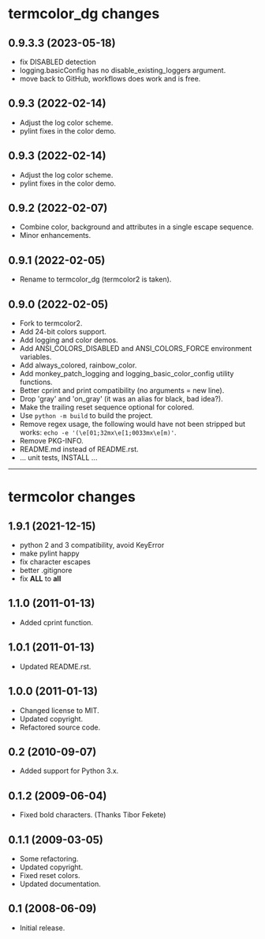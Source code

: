 termcolor_dg changes
====================

0.9.3.3 (2023-05-18)
--------------------

- fix DISABLED detection
- logging.basicConfig has no disable_existing_loggers argument.
- move back to GitHub, workflows does work and is free.

0.9.3 (2022-02-14)
------------------

- Adjust the log color scheme.
- pylint fixes in the color demo.

0.9.3 (2022-02-14)
------------------

- Adjust the log color scheme.
- pylint fixes in the color demo.

0.9.2 (2022-02-07)
------------------

- Combine color, background and attributes in a single escape sequence.
- Minor enhancements.

0.9.1 (2022-02-05)
------------------

- Rename to termcolor_dg (termcolor2 is taken).

0.9.0 (2022-02-05)
------------------

- Fork to termcolor2.
- Add 24-bit colors support.
- Add logging and color demos.
- Add ANSI_COLORS_DISABLED and ANSI_COLORS_FORCE environment variables.
- Add always_colored, rainbow_color.
- Add monkey_patch_logging and logging_basic_color_config utility functions.
- Better cprint and print compatibility (no arguments = new line).
- Drop 'gray' and 'on_gray' (it was an alias for black, bad idea?).
- Make the trailing reset sequence optional for colored.
- Use `python -m build` to build the project.
- Remove regex usage, the following would have not been stripped but works: `echo -e '(\e[01;32mx\e[1;0033mx\e[m)'`.
- Remove PKG-INFO.
- README.md instead of README.rst.
- ... unit tests, INSTALL ...

---

termcolor changes
=================

1.9.1 (2021-12-15)
------------------

- python 2 and 3 compatibility, avoid KeyError
- make pylint happy
- fix character escapes
- better .gitignore
- fix __ALL__ to __all__

1.1.0 (2011-01-13)
------------------

- Added cprint function.

1.0.1 (2011-01-13)
------------------

- Updated README.rst.

1.0.0 (2011-01-13)
------------------

- Changed license to MIT.
- Updated copyright.
- Refactored source code.

0.2 (2010-09-07)
------------------

- Added support for Python 3.x.

0.1.2 (2009-06-04)
------------------

- Fixed bold characters. (Thanks Tibor Fekete)

0.1.1 (2009-03-05)
------------------

- Some refactoring.
- Updated copyright.
- Fixed reset colors.
- Updated documentation.

0.1 (2008-06-09)
----------------

- Initial release.
